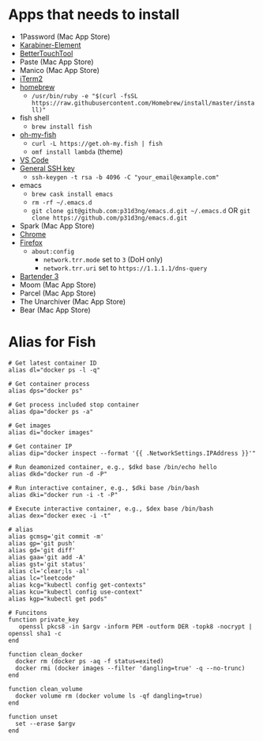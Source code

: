 # Apps that needs to install
- 1Password (Mac App Store)
- [Karabiner-Element](https://pqrs.org/osx/karabiner/)
- [BetterTouchTool](https://folivora.ai/)
- Paste (Mac App Store)
- Manico (Mac App Store)
- [iTerm2](https://www.iterm2.com/)
- [homebrew](https://brew.sh/)
    - `/usr/bin/ruby -e "$(curl -fsSL https://raw.githubusercontent.com/Homebrew/install/master/install)"`
- fish shell 
    - `brew install fish`
- [oh-my-fish](https://github.com/oh-my-fish/oh-my-fish)
    - `curl -L https://get.oh-my.fish | fish`
    - `omf install lambda` (theme)
- [VS Code](https://code.visualstudio.com/)
- [General SSH key](https://help.github.com/articles/generating-a-new-ssh-key-and-adding-it-to-the-ssh-agent/)
    - `ssh-keygen -t rsa -b 4096 -C "your_email@example.com"`
- emacs
    - `brew cask install emacs`
    - `rm -rf ~/.emacs.d`
    - `git clone git@github.com:p31d3ng/emacs.d.git ~/.emacs.d` OR `git clone https://github.com/p31d3ng/emacs.d.git`
- Spark (Mac App Store)
- [Chrome](https://www.google.com/chrome/)
- [Firefox](https://www.mozilla.org/en-US/firefox/new/)
    - `about:config`
        - `network.trr.mode` set to `3` (DoH only)
        - `network.trr.uri` set to `https://1.1.1.1/dns-query`
- [Bartender 3](https://www.macbartender.com/)
- Moom (Mac App Store)
- Parcel (Mac App Store)
- The Unarchiver (Mac App Store)
- Bear (Mac App Store)

# Alias for Fish
```
# Get latest container ID
alias dl="docker ps -l -q"

# Get container process
alias dps="docker ps"

# Get process included stop container
alias dpa="docker ps -a"

# Get images
alias di="docker images"

# Get container IP
alias dip="docker inspect --format '{{ .NetworkSettings.IPAddress }}'"

# Run deamonized container, e.g., $dkd base /bin/echo hello
alias dkd="docker run -d -P"

# Run interactive container, e.g., $dki base /bin/bash
alias dki="docker run -i -t -P"

# Execute interactive container, e.g., $dex base /bin/bash
alias dex="docker exec -i -t"

# alias
alias gcmsg='git commit -m'
alias gp='git push'
alias gd='git diff'
alias gaa='git add -A'
alias gst='git status'
alias cl='clear;ls -al'
alias lc="leetcode"
alias kcg="kubectl config get-contexts"
alias kcu="kubectl config use-context"
alias kgp="kubectl get pods"

# Funcitons
function private_key
   openssl pkcs8 -in $argv -inform PEM -outform DER -topk8 -nocrypt | openssl sha1 -c
end

function clean_docker
  docker rm (docker ps -aq -f status=exited)
  docker rmi (docker images --filter 'dangling=true' -q --no-trunc)
end

function clean_volume
  docker volume rm (docker volume ls -qf dangling=true)
end

function unset
  set --erase $argv
end
```